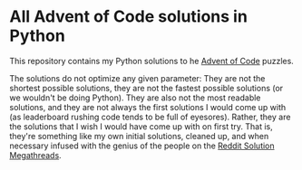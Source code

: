 # All Advent of Code solutions in Python

This repository contains my Python solutions to he [Advent of Code](https://adventofcode.com/) puzzles.

The solutions do not optimize any given parameter: They are not the shortest possible solutions, they are not the fastest possible solutions (or we wouldn't be doing Python). They are also not the most readable solutions, and they are not always the first solutions I would come up with (as leaderboard rushing code tends to be full of eyesores). Rather, they are the solutions that I wish I would have come up with on first try. That is, they're something like my own initial solutions, cleaned up, and when necessary infused with the genius of the people on the [Reddit Solution Megathreads](https://www.reddit.com/r/adventofcode/wiki/solution_megathreads).
